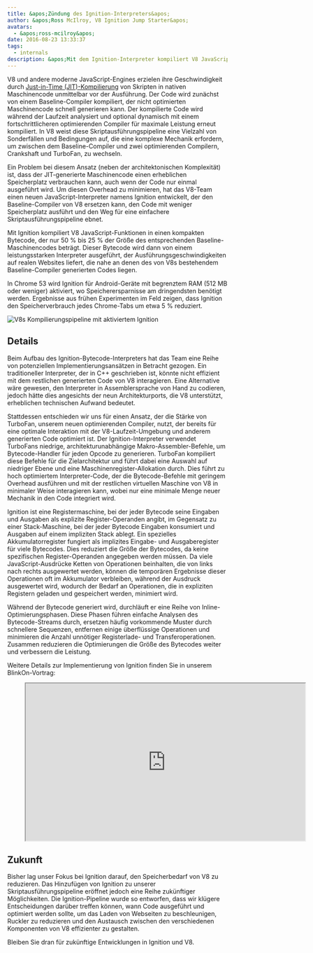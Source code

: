 ```yaml
---
title: &apos;Zündung des Ignition-Interpreters&apos;
author: &apos;Ross McIlroy, V8 Ignition Jump Starter&apos;
avatars:
  - &apos;ross-mcilroy&apos;
date: 2016-08-23 13:33:37
tags:
  - internals
description: &apos;Mit dem Ignition-Interpreter kompiliert V8 JavaScript-Funktionen in einen kompakten Bytecode, der nur 50 % bis 25 % der Größe des entsprechenden Baseline-Maschinencodes beträgt.&apos;
---
```

V8 und andere moderne JavaScript-Engines erzielen ihre Geschwindigkeit durch [Just-in-Time (JIT)-Kompilierung](https://de.wikipedia.org/wiki/Just-in-time-Kompilierung) von Skripten in nativen Maschinencode unmittelbar vor der Ausführung. Der Code wird zunächst von einem Baseline-Compiler kompiliert, der nicht optimierten Maschinencode schnell generieren kann. Der kompilierte Code wird während der Laufzeit analysiert und optional dynamisch mit einem fortschrittlicheren optimierenden Compiler für maximale Leistung erneut kompiliert. In V8 weist diese Skriptausführungspipeline eine Vielzahl von Sonderfällen und Bedingungen auf, die eine komplexe Mechanik erfordern, um zwischen dem Baseline-Compiler und zwei optimierenden Compilern, Crankshaft und TurboFan, zu wechseln.

<!--truncate-->
Ein Problem bei diesem Ansatz (neben der architektonischen Komplexität) ist, dass der JIT-generierte Maschinencode einen erheblichen Speicherplatz verbrauchen kann, auch wenn der Code nur einmal ausgeführt wird. Um diesen Overhead zu minimieren, hat das V8-Team einen neuen JavaScript-Interpreter namens Ignition entwickelt, der den Baseline-Compiler von V8 ersetzen kann, den Code mit weniger Speicherplatz ausführt und den Weg für eine einfachere Skriptausführungspipeline ebnet.

Mit Ignition kompiliert V8 JavaScript-Funktionen in einen kompakten Bytecode, der nur 50 % bis 25 % der Größe des entsprechenden Baseline-Maschinencodes beträgt. Dieser Bytecode wird dann von einem leistungsstarken Interpreter ausgeführt, der Ausführungsgeschwindigkeiten auf realen Websites liefert, die nahe an denen des von V8s bestehendem Baseline-Compiler generierten Codes liegen.

In Chrome 53 wird Ignition für Android-Geräte mit begrenztem RAM (512 MB oder weniger) aktiviert, wo Speicherersparnisse am dringendsten benötigt werden. Ergebnisse aus frühen Experimenten im Feld zeigen, dass Ignition den Speicherverbrauch jedes Chrome-Tabs um etwa 5 % reduziert.

![V8s Kompilierungspipeline mit aktiviertem Ignition](/_img/ignition-interpreter/ignition-pipeline.png)

## Details

Beim Aufbau des Ignition-Bytecode-Interpreters hat das Team eine Reihe von potenziellen Implementierungsansätzen in Betracht gezogen. Ein traditioneller Interpreter, der in C++ geschrieben ist, könnte nicht effizient mit dem restlichen generierten Code von V8 interagieren. Eine Alternative wäre gewesen, den Interpreter in Assemblersprache von Hand zu codieren, jedoch hätte dies angesichts der neun Architekturports, die V8 unterstützt, erheblichen technischen Aufwand bedeutet.

Stattdessen entschieden wir uns für einen Ansatz, der die Stärke von TurboFan, unserem neuen optimierenden Compiler, nutzt, der bereits für eine optimale Interaktion mit der V8-Laufzeit-Umgebung und anderem generierten Code optimiert ist. Der Ignition-Interpreter verwendet TurboFans niedrige, architekturunabhängige Makro-Assembler-Befehle, um Bytecode-Handler für jeden Opcode zu generieren. TurboFan kompiliert diese Befehle für die Zielarchitektur und führt dabei eine Auswahl auf niedriger Ebene und eine Maschinenregister-Allokation durch. Dies führt zu hoch optimiertem Interpreter-Code, der die Bytecode-Befehle mit geringem Overhead ausführen und mit der restlichen virtuellen Maschine von V8 in minimaler Weise interagieren kann, wobei nur eine minimale Menge neuer Mechanik in den Code integriert wird.

Ignition ist eine Registermaschine, bei der jeder Bytecode seine Eingaben und Ausgaben als explizite Register-Operanden angibt, im Gegensatz zu einer Stack-Maschine, bei der jeder Bytecode Eingaben konsumiert und Ausgaben auf einem impliziten Stack ablegt. Ein spezielles Akkumulatorregister fungiert als implizites Eingabe- und Ausgaberegister für viele Bytecodes. Dies reduziert die Größe der Bytecodes, da keine spezifischen Register-Operanden angegeben werden müssen. Da viele JavaScript-Ausdrücke Ketten von Operationen beinhalten, die von links nach rechts ausgewertet werden, können die temporären Ergebnisse dieser Operationen oft im Akkumulator verbleiben, während der Ausdruck ausgewertet wird, wodurch der Bedarf an Operationen, die in expliziten Registern geladen und gespeichert werden, minimiert wird.

Während der Bytecode generiert wird, durchläuft er eine Reihe von Inline-Optimierungsphasen. Diese Phasen führen einfache Analysen des Bytecode-Streams durch, ersetzen häufig vorkommende Muster durch schnellere Sequenzen, entfernen einige überflüssige Operationen und minimieren die Anzahl unnötiger Registerlade- und Transferoperationen. Zusammen reduzieren die Optimierungen die Größe des Bytecodes weiter und verbessern die Leistung.

Weitere Details zur Implementierung von Ignition finden Sie in unserem BlinkOn-Vortrag:

<figure>
  <div class="video video-16:9">
    <iframe src="https://www.youtube.com/embed/r5OWCtuKiAk" width="640" height="360" loading="lazy"></iframe>
  </div>
</figure>

## Zukunft

Bisher lag unser Fokus bei Ignition darauf, den Speicherbedarf von V8 zu reduzieren. Das Hinzufügen von Ignition zu unserer Skriptausführungspipeline eröffnet jedoch eine Reihe zukünftiger Möglichkeiten. Die Ignition-Pipeline wurde so entworfen, dass wir klügere Entscheidungen darüber treffen können, wann Code ausgeführt und optimiert werden sollte, um das Laden von Webseiten zu beschleunigen, Ruckler zu reduzieren und den Austausch zwischen den verschiedenen Komponenten von V8 effizienter zu gestalten.

Bleiben Sie dran für zukünftige Entwicklungen in Ignition und V8.
